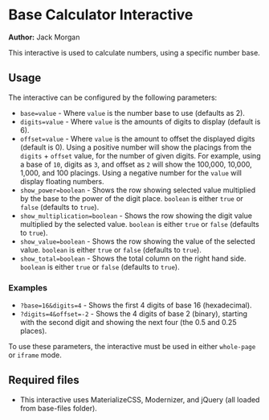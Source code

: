 # Base Calculator Interactive

**Author:** Jack Morgan

This interactive is used to calculate numbers, using a specific number base.

## Usage

The interactive can be configured by the following parameters:

- `base=value` - Where `value` is the number base to use (defaults as 2).
- `digits=value` - Where `value` is the amounts of digits to display (default is 6).
- `offset=value` - Where `value` is the amount to offset the displayed digits (default is 0). Using a positive number will show the placings from the `digits` + `offset` value, for the number of given digits. For example, using a base of `10`, digits as `3`, and offset as `2` will show the 100,000, 10,000, 1,000, and 100 placings. Using a negative number for the `value` will display floating numbers.
- `show_power=boolean` - Shows the row showing selected value multiplied by the base to the power of the digit place. `boolean` is either `true` or `false` (defaults to `true`).
- `show_multiplication=boolean` - Shows the row showing the digit value multiplied by the selected value. `boolean` is either `true` or `false` (defaults to `true`).
- `show_value=boolean` - Shows the row showing the value of the selected value. `boolean` is either `true` or `false` (defaults to `true`).
- `show_total=boolean` - Shows the total column on the right hand side. `boolean` is either `true` or `false` (defaults to `true`).

### Examples

- `?base=16&digits=4` - Shows the first 4 digits of base 16 (hexadecimal).
- `?digits=4&offset=-2` - Shows the 4 digits of base 2 (binary), starting with the second digit and showing the next four (the 0.5 and 0.25 places).

To use these parameters, the interactive must be used in either `whole-page` or `iframe` mode.

## Required files

- This interactive uses MaterializeCSS, Modernizer, and jQuery (all loaded from base-files folder).
